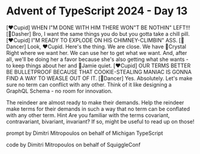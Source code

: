# Advent of TypeScript 2024 - Day 13

[❤️Cupid] WHEN I"M DONE WITH HIM THERE WON"T BE NOTHIN" LEFT!!!
[💨Dasher] Bro, I want the same things you do but you gotta take a chill pill.
[❤️Cupid] I"M READY TO EXPLODE ON HIS CHIMNEY-CLIMBIN" ASS.
[💃Dancer] Look, ❤️Cupid.  Here's the thing.  We are close.  We have 💋Crystal Right where we want her.  We can use her to get what we want.  And, after all, we'll be doing her a favor because she's also getting what she wants - to keep things about her and 🪩Jamie quiet.
[❤️Cupid] OUR TERMS BETTER BE BULLETPROOF BECAUSE THAT COOKIE-STEALING MANIAC IS GONNA FIND A WAY TO WEASLE OUT OF IT.
[💃Dancer] Yes.  Absolutely.  Let's make sure no term can conflict with any other.  Think of it like designing a GraphQL Schema - no room for innovation.

The reindeer are almost ready to make their demands.  Help the reindeer make terms for their demands in such a way that no term can be conflated with any other term.
Hint
Are you familiar with the terms covariant, contravariant, bivariant, invariant?  If so, might be useful to read up on those!

prompt by Dimitri Mitropoulos on behalf of Michigan TypeScript

code by Dimitri Mitropoulos on behalf of SquiggleConf
